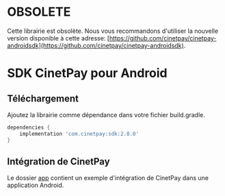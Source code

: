 # OBSOLETE

Cette librairie est obsolète. Nous vous recommandons d'utiliser la nouvelle version disponible à cette adresse: [https://github.com/cinetpay/cinetpay-androidsdk](https://github.com/cinetpay/cinetpay-androidsdk).

# SDK CinetPay pour Android

## Téléchargement

Ajoutez la librairie comme dépendance dans votre fichier build.gradle.

```groovy
dependencies {
    implementation 'com.cinetpay:sdk:2.8.0'
}
```

## Intégration de CinetPay

Le dossier [app](https://github.com/cinetpay/cinetpay-android-sdk/tree/master/app) contient un exemple d'intégration de CinetPay dans une application Android.